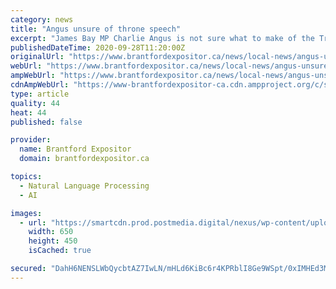 ```yaml
---
category: news
title: "Angus unsure of throne speech"
excerpt: "James Bay MP Charlie Angus is not sure what to make of the Trudeau Government’s throne speech or the Prime Minister’s follow up address to the nation.In a Facebook post Angus"
publishedDateTime: 2020-09-28T11:20:00Z
originalUrl: "https://www.brantfordexpositor.ca/news/local-news/angus-unsure-of-throne-speech/wcm/6d795991-f49e-468c-a81c-4f10f2d82f7d"
webUrl: "https://www.brantfordexpositor.ca/news/local-news/angus-unsure-of-throne-speech/wcm/6d795991-f49e-468c-a81c-4f10f2d82f7d"
ampWebUrl: "https://www.brantfordexpositor.ca/news/local-news/angus-unsure-of-throne-speech/wcm/6d795991-f49e-468c-a81c-4f10f2d82f7d/amp"
cdnAmpWebUrl: "https://www-brantfordexpositor-ca.cdn.ampproject.org/c/s/www.brantfordexpositor.ca/news/local-news/angus-unsure-of-throne-speech/wcm/6d795991-f49e-468c-a81c-4f10f2d82f7d/amp"
type: article
quality: 44
heat: 44
published: false

provider:
  name: Brantford Expositor
  domain: brantfordexpositor.ca

topics:
  - Natural Language Processing
  - AI

images:
  - url: "https://smartcdn.prod.postmedia.digital/nexus/wp-content/uploads/2018/07/1297900920169_ORIGINAL.jpg"
    width: 650
    height: 450
    isCached: true

secured: "DahH6NENSLWbQycbtAZ7IwLN/mHLd6KiBc6r4KPRblI8Ge9WSpt/0xIMHEd3MWuoWyWTB317T3Gg9iJ1K51MvZBt5mUwxaQ/DMJ0ZSnDvaYiv1tXMOG4TB/bWpnEUab9ZxsNbJghEagmuaFSfr/lZrdQ0EAAo9h+yvg1Ow8BdSLthET4x4nXzcmmZEIpgJi0ou9OcMZyIWxC7z9rWiWrm/gA+dH1n8E/RELq/1G9kdnYmmOUDdiK1UChuLL3qp1ISqL3vScbInioYLO3wYZp7th2PbRNfkRrUMEDg9SDh7DFxq4PZKSKos7xRbqPX3h5bfjYsUkRH8tsurxWyNgR47AHg7Bmp/9crNUCW6tGLQA=;bS5O+iznhMwaqKupX91Fzg=="
---
```


